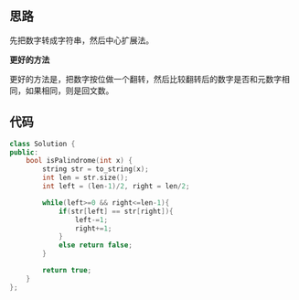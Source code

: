 ## 思路

先把数字转成字符串，然后中心扩展法。

**更好的方法**

更好的方法是，把数字按位做一个翻转，然后比较翻转后的数字是否和元数字相同，如果相同，则是回文数。

## 代码

```c++
class Solution {
public:
    bool isPalindrome(int x) {
        string str = to_string(x);
        int len = str.size();
        int left = (len-1)/2, right = len/2;

        while(left>=0 && right<=len-1){
            if(str[left] == str[right]){
                left-=1;
                right+=1;
            }
            else return false;
        }

        return true;
    }
};
```

